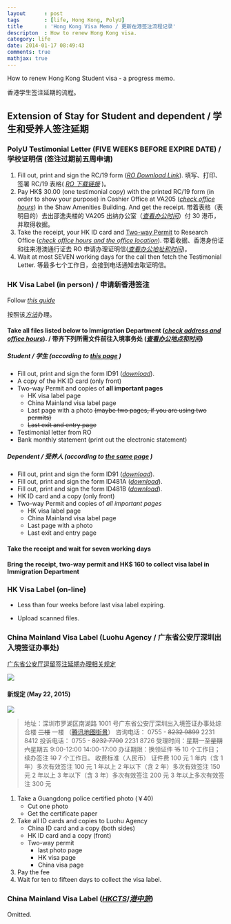 ```yaml
---
layout		: post
tags		: [life, Hong Kong, PolyU]
title   	: 'Hong Kong Visa Memo / 更新在港签注流程记录'
descripton	: How to renew Hong Kong visa.
category: life
date: 2014-01-17 08:49:43
comments: true
mathjax: true
---
```


How to renew Hong Kong Student visa - a progress memo.

香港学生签注延期的流程。

<!--more-->

Extension of Stay for Student and dependent / 学生和受养人签注延期
-----------------------------------------------------------

### PolyU Testimonial Letter (FIVE WEEKS BEFORE EXPIRE DATE) / 学校证明信 (签注过期前五周申请)

1.  Fill out, print and sign the RC/19 form ([*RO Download Link*](http://www.polyu.edu.hk/ro/forms/FormRC19.doc)). 填写、打印、签署 RC/19 表格( [*RO 下载链接*](http://www.polyu.edu.hk/ro/forms/FormRC19.doc) )。
2.  Pay HK$ 30.00 (one testimonial copy) with the printed RC/19 form (in order to show your purpose) in Cashier Office at VA205 ([*check office hours*](http://www.polyu.edu.hk/fo/FO_Web/index.php?page=9)) in the Shaw Amenities Building. And get the receipt. 带着表格（表明目的）去出邵逸夫楼的 VA205 出纳办公室（[*查看办公时间*](http://www.polyu.edu.hk/fo/FO_Web/index.php?page=9)）付 30 港币，并取得收据。
3.  Take the receipt, your HK ID card and [Two-way Permit](http://en.wikipedia.org/wiki/Two-way_Permit) to Research Office ([*check office hours and the office location*](http://www.polyu.edu.hk/ro/newROContact_stud.html)). 带着收据、香港身份证和往来港澳通行证去 RO 申请办理证明信([*查看办公地址和时间*](http://www.polyu.edu.hk/ro/newROContact_stud.html))。
4.  Wait at most SEVEN working days for the call then fetch the Testimonial Letter. 等最多七个工作日，会接到电话通知去取证明信。

### HK Visa Label (in person) / 申请新香港签注

Follow [*this guide*](http://www.immd.gov.hk/eng/services/visas/extension_of_stay.html#mainland&secondTab)

按照该[*方法*](http://www.immd.gov.hk/hks/services/visas/extension_of_stay.html#mainland&secondTab)办理。

#### Take all files listed below to Immigration Department ([*check address and office hours*](http://www.immd.gov.hk/eng/contactus/hq.html#8)). / 带齐下列所需文件前往入境事务处 ([*查看办公地点和时间*](http://www.immd.gov.hk/hks/contactus/hq.html#8))

##### Student / 学生 (according to [*this page*](http://www.immd.gov.hk/eng/services/visas/extension_of_stay.html#mainland&secondTab) )

- Fill out, print and sign the form ID91 ([*download*](http://www.immd.gov.hk/pdforms/id91.pdf)).
- A copy of the HK ID card (only front)
- Two-way Permit and copies of **all important pages**
  + HK visa label page
  + China Mainland visa label page
  + Last page with a photo <del>(maybe two pages, if you are using two permits)</del>
  + <del>Last exit and entry page</del>
- Testimonial letter from RO
- Bank monthly statement (print out the electronic statement)

##### Dependent / 受养人 (according to [*the same page*](http://www.immd.gov.hk/eng/services/visas/extension_of_stay.html#mainland&secondTab) )

- Fill out, print and sign the form ID91 ([*download*](http://www.immd.gov.hk/pdforms/id91.pdf)).
- Fill out, print and sign the form ID481A ([*download*](http://www.immd.gov.hk/pdforms/id481ac.pdf)).
- Fill out, print and sign the form ID481B ([*download*](http://www.immd.gov.hk/pdforms/id481bc.pdf)).
- HK ID card and a copy (only front)
- Two-way Permit and copies of *all important pages*
  - HK visa label page
  - China Mainland visa label page
  - Last page with a photo
  - Last exit and entry page

#### Take the receipt and wait for seven working days

#### Bring the receipt, two-way permit and HK$ 160 to collect visa label in Immigration Department

### HK Visa Label (on-line)

+ Less than four weeks before last visa label expiring.

+ Upload scanned files.

### China Mainland Visa Label (Luohu Agency / 广东省公安厅深圳出入境签证办事处)

[广东省公安厅逗留签注延期办理相关规定](http://crj.gdga.gov.cn/bszn/ndjmwlgat/201407/t20140708_28525.htm)

![](/images/gd-police-sz-agency.jpg)

#### 新规定 (May 22, 2015)

![](/images/shenzhen-agency.jpg)

> 地址：深圳市罗湖区南湖路 1001 号广东省公安厅深圳出入境签证办事处综合楼 <del>三楼</del> 一楼 （[腾讯地图街景](http://map.qq.com/#pano=10041055140706113941000&heading=236&pitch=6&zoom=2)）
> 咨询电话： 0755 - <del>8232 9899</del> 2231 8412
> 投诉电话： 0755 - <del>8232 7700</del> 2231 8726
> 受理时间：星期一至<del>星期六</del>星期五 9:00-12:00 14:00-17:00
> 办证期限：换领证件 <del>15</del> 10 个工作日；续办签注 <del>10</del> 7 个工作日。
> 收费标准（人民币）
> 证件费 100 元
> 1 年内（含 1 年）多次有效签注 100 元
> 1 年以上 2 年以下（含 2 年）多次有效签注 150 元
> 2 年以上 3 年以下（含 3 年）多次有效签注 200 元
> 3 年以上多次有效签注 300 元

1. Take a Guangdong police certified photo (￥40)
   + Cut one photo
   + Get the certificate paper
2. Take all ID cards and copies to Luohu Agency
   + China ID card and a copy (both sides)
   + HK ID card and a copy (front)
   + Two-way permit
      - last photo page
      - HK visa page
      - China visa page
3. Pay the fee
4. Wait for ten to fifteen days to collect the visa label.


### China Mainland Visa Label ([*HKCTS*](http://www.ctshk.com/zhengjian/rencai/rencai.htm)/[*港中旅*](http://www.ctshk.com/zhengjian/rencai/rencai.htm))

Omitted.
